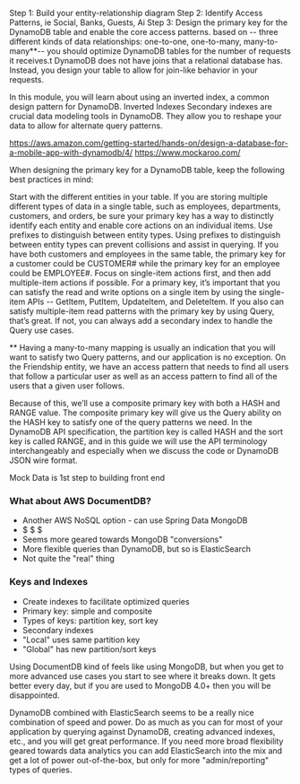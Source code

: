Step 1: Build your entity-relationship diagram
Step 2: Identify Access Patterns, ie Social, Banks, Guests, Ai
Step 3: Design the primary key for the DynamoDB table and enable the core access patterns. based on -- three different kinds of data relationships: one-to-one, one-to-many, many-to-many\*\*-- you should optimize DynamoDB tables for the number of requests it receives.t DynamoDB does not have joins that a relational database has. Instead, you design your table to allow for join-like behavior in your requests.

In this module, you will learn about using an inverted index, a common design pattern for DynamoDB.
Inverted Indexes
Secondary indexes are crucial data modeling tools in DynamoDB. They allow you to reshape your data to allow for alternate query patterns.

https://aws.amazon.com/getting-started/hands-on/design-a-database-for-a-mobile-app-with-dynamodb/4/
https://www.mockaroo.com/



When designing the primary key for a DynamoDB table, keep the following best practices in mind:

Start with the different entities in your table. If you are storing multiple different types of data in a single table, such as employees, departments, customers, and orders, be sure your primary key has a way to distinctly identify each entity and enable core actions on an individual items.
Use prefixes to distinguish between entity types. Using prefixes to distinguish between entity types can prevent collisions and assist in querying. If you have both customers and employees in the same table, the primary key for a customer could be CUSTOMER#<CUSTOMERID> while the primary key for an employee could be EMPLOYEE#<EMPLOYEEID>.
Focus on single-item actions first, and then add multiple-item actions if possible. For a primary key, it’s important that you can satisfy the read and write options on a single item by using the single-item APIs -- GetItem, PutItem, UpdateItem, and DeleteItem. If you also can satisfy multiple-item read patterns with the primary key by using Query, that’s great. If not, you can always add a secondary index to handle the Query use cases.

\*\* Having a many-to-many mapping is usually an indication that you will want to satisfy two Query patterns, and our application is no exception. On the Friendship entity, we have an access pattern that needs to find all users that follow a particular user as well as an access pattern to find all of the users that a given user follows.

Because of this, we’ll use a composite primary key with both a HASH and RANGE value. The composite primary key will give us the Query ability on the HASH key to satisfy one of the query patterns we need. In the DynamoDB API specification, the partition key is called HASH and the sort key is called RANGE, and in this guide we will use the API terminology interchangeably and especially when we discuss the code or DynamoDB JSON wire format.

Mock Data is 1st step to building front end


### What about AWS DocumentDB?

- Another AWS NoSQL option - can use Spring Data MongoDB
- $ $ $ 
- Seems more geared towards MongoDB "conversions"
- More flexible queries than DynamoDB, but so is ElasticSearch
- Not quite the "real" thing

### Keys and Indexes
- Create indexes to facilitate optimized queries 
- Primary key: simple and composite
- Types of keys: partition key, sort key
- Secondary indexes
- "Local" uses same partition key
- "Global" has new partition/sort keys


Using DocumentDB kind of feels like using MongoDB, but when you get to more advanced use cases you start to see where it breaks down.  It gets better every day, but if you are used to MongoDB 4.0+ then you will be disappointed.

DynamoDB combined with ElasticSearch seems to be a really nice combination of speed and power.  Do as much as you can for most of your application by querying against DynamoDB, creating advanced indexes, etc., and you will get great performance.  If you need more broad flexibility geared towards data analytics you can add ElasticSearch into the mix and get a lot of power out-of-the-box, but only for more "admin/reporting" types of queries.
